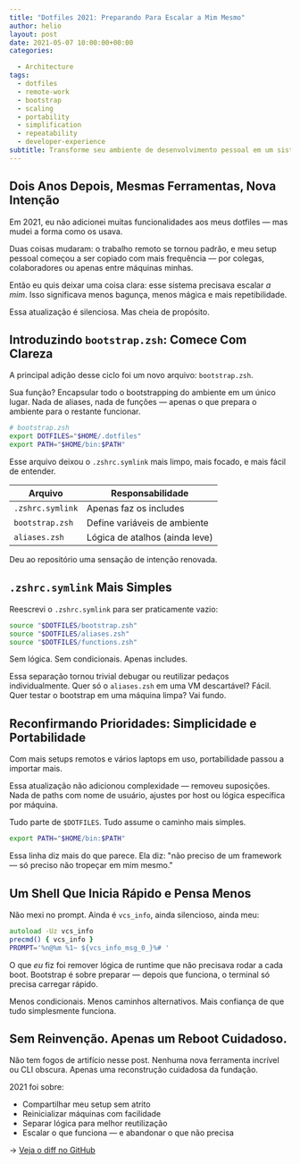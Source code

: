 ```yaml
---
title: "Dotfiles 2021: Preparando Para Escalar a Mim Mesmo"
author: helio
layout: post
date: 2021-05-07 10:00:00+00:00
categories:

  - Architecture
tags:
  - dotfiles
  - remote-work
  - bootstrap
  - scaling
  - portability
  - simplification
  - repeatability
  - developer-experience
subtitle: Transforme seu ambiente de desenvolvimento pessoal em um sistema escalável e portável—com clareza de bootstrap, estrutura simplificada e compartilhamento sem atrito
---
```


## Dois Anos Depois, Mesmas Ferramentas, Nova Intenção

Em 2021, eu não adicionei muitas funcionalidades aos meus dotfiles — mas mudei a forma como os usava.

Duas coisas mudaram: o trabalho remoto se tornou padrão, e meu setup pessoal começou a ser copiado com mais frequência — por colegas, colaboradores ou apenas entre máquinas minhas.

Então eu quis deixar uma coisa clara: esse sistema precisava escalar _a mim_. Isso significava menos bagunça, menos mágica e mais repetibilidade.

Essa atualização é silenciosa. Mas cheia de propósito.

## Introduzindo `bootstrap.zsh`: Comece Com Clareza

A principal adição desse ciclo foi um novo arquivo: `bootstrap.zsh`.

Sua função? Encapsular todo o bootstrapping do ambiente em um único lugar. Nada de aliases, nada de funções — apenas o que prepara o ambiente para o restante funcionar.

```zsh
# bootstrap.zsh
export DOTFILES="$HOME/.dotfiles"
export PATH="$HOME/bin:$PATH"
```

Esse arquivo deixou o `.zshrc.symlink` mais limpo, mais focado, e mais fácil de entender.

| Arquivo          | Responsabilidade               |
| ---------------- | ------------------------------ |
| `.zshrc.symlink` | Apenas faz os includes         |
| `bootstrap.zsh`  | Define variáveis de ambiente   |
| `aliases.zsh`    | Lógica de atalhos (ainda leve) |

Deu ao repositório uma sensação de intenção renovada.

## `.zshrc.symlink` Mais Simples

Reescrevi o `.zshrc.symlink` para ser praticamente vazio:

```zsh
source "$DOTFILES/bootstrap.zsh"
source "$DOTFILES/aliases.zsh"
source "$DOTFILES/functions.zsh"
```

Sem lógica. Sem condicionais. Apenas includes.

Essa separação tornou trivial debugar ou reutilizar pedaços individualmente.
Quer só o `aliases.zsh` em uma VM descartável? Fácil. Quer testar o bootstrap em uma máquina limpa? Vai fundo.

## Reconfirmando Prioridades: Simplicidade e Portabilidade

Com mais setups remotos e vários laptops em uso, portabilidade passou a importar mais.

Essa atualização não adicionou complexidade — removeu suposições. Nada de paths com nome de usuário, ajustes por host ou lógica específica por máquina.

Tudo parte de `$DOTFILES`. Tudo assume o caminho mais simples.

```zsh
export PATH="$HOME/bin:$PATH"
```

Essa linha diz mais do que parece. Ela diz: "não preciso de um framework — só preciso não tropeçar em mim mesmo."

## Um Shell Que Inicia Rápido e Pensa Menos

Não mexi no prompt. Ainda é `vcs_info`, ainda silencioso, ainda meu:

```zsh
autoload -Uz vcs_info
precmd() { vcs_info }
PROMPT='%n@%m %1~ ${vcs_info_msg_0_}%# '
```

O que _eu_ fiz foi remover lógica de runtime que não precisava rodar a cada boot. Bootstrap é sobre preparar — depois que funciona, o terminal só precisa carregar rápido.

Menos condicionais. Menos caminhos alternativos. Mais confiança de que tudo simplesmente funciona.

## Sem Reinvenção. Apenas um Reboot Cuidadoso.

Não tem fogos de artifício nesse post. Nenhuma nova ferramenta incrível ou CLI obscura. Apenas uma reconstrução cuidadosa da fundação.

2021 foi sobre:

- Compartilhar meu setup sem atrito
- Reinicializar máquinas com facilidade
- Separar lógica para melhor reutilização
- Escalar o que funciona — e abandonar o que não precisa

→ [Veja o diff no GitHub](https://github.com/helmedeiros/dotfiles/compare/f496fe8a1ab4a7a040e825f3b34c7d2d17dcb324...2f3256ec7595f125e946958c6820305fb939943b)
